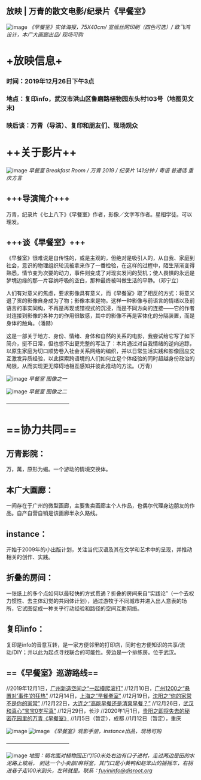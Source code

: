 ## 放映 | 万青的散文电影/纪录片《早餐室》


![image](https://github.com/fuyininfo/info/blob/master/191226breakfast-room-wanqing/00pst.jpeg)
*《早餐室》实体海报，75X40cm/ 宣纸丝网印刷（四色可选）/ 欧飞鸿设计，本广大画廊出品/ 现场可购*

# +放映信息+
### 时间：2019年12月26日下午3点
### 地点：复印info，武汉市洪山区鲁磨路植物园东头村103号（地图见文末)
### 映后谈：万青（导演）、复印和朋友们、现场观众

# ++关于影片++
![image](https://github.com/fuyininfo/info/blob/master/191226breakfast-room-wanqing/01pst.jpeg)
*早餐室 Breakfast Room / 万青 2019 / 纪录片 141分钟 / 粤语 普通话 重庆方言*

## +++导演简介+++
万青，纪录片《七上八下》《早餐室》作者，影像／文字写作者。星相学徒。可以理发。

## +++谈《早餐室》+++
《早餐室》很难说是自传性的，或是主观的，但绝对是吸引人的，从自我、家庭到社会，意识的物理组织轮流被拿来作了一番检验，在这样的过程中，陌生渐渐变得熟悉，情节变为次要的动力，事件则变成了对现实发问的契机；使人畏惧的永远是梦境边缘的那一片容纳呼吸的空白，那种最终被叫做生活的平静。（邓宁立）


人们有对意义的焦虑，要求影像具有意义，而《早餐室》取了相反的方式：将意义退了货的影像自身成为了物；影像本来是物。这样一种影像与前语言的情绪以及前语言的事实同构，不再是再现或错视式的沉浸，而是不同方向的连接——它的作者对连接到影像的各种力的作用很敏感，其中的影像不再是客体化的分隔装置，而是身体的触角。（潘赫）


这是一部关于地方、身份、情绪、身体和自然的关系的电影，我尝试给它写了如下简介，挺不日常，但也想不出更完整的写法了：本片通过对自我情绪的逆向追踪，以原生家庭为切口顺势卷入社会关系网络的编织，并以日常生活实践和影像回应交互激发异质经验，以此探索跨语境的人们如何立足个体经验的同时超越身份政治的局限，从而实现更无障碍地相互感知并彼此推动的方法。（万青）


![image](https://github.com/fuyininfo/info/blob/master/191226breakfast-room-wanqing/03sht.jpeg)
*早餐室 图像之一*

![image](https://github.com/fuyininfo/info/blob/master/191226breakfast-room-wanqing/04screenshot-diatdu%202019-12-25%20AM00.38.27ok.png)
*早餐室 图像之二*

————————————

# ==协力共同==

## 万青影院：
万，萬，原形为蝎。一个游动的情境交换体。

## 本广大画廊：
一间存在于广州的微型画廊，主要售卖画廊主个人作品，也偶尔代理身边朋友的作品。自产自营自销是该画廊半永久路线。

## instance：
开始于2009年的小出版计划，关注当代汉语及其在文学和艺术中的呈现，并推动相关的创作、实践。

## 折叠的房间：
一张纸上的多个点如何以最轻快的方式贯通？折叠的房间来自“实践论”（一个去权力惯性、去主体幻觉的共同体计划），通过游牧于不同城市并进入出人意表的场所，它试图促成一种关乎行动经验和路径的空间互助网络。

## 复印info：
复印是info的音意互转，是一家方便邻里的打印店，同时也方便知识的共享/流动/DIY；并以此为起点寻找联合的可能性。旁边是一个排练房。位于武汉。

## ==《早餐室》巡游路线==

//2019年12月1日，[广州新造空间之“一起摸爬滚打”](http://mp.weixin.qq.com/s?__biz=MzUxNjM4OTA5NA==&mid=2247484289&idx=1&sn=26a0829d0c68c55437c60d8b89ee015c&chksm=f9a96208cedeeb1e238d6bc8c2a6b86ba2bd9e9bae3dbfd985c9080673a93b5a84cf7f8a9a30&scene=21#wechat_redirect)
//12月10日，[广州1200之“悬置对‘事件’的狂热”](http://mp.weixin.qq.com/s?__biz=MzA3NTk2MTkxMQ==&mid=2649974906&idx=1&sn=ce1a7b3b9c241d58bb526b4be23ab4d5&chksm=876f4b22b018c2347b212b25f5cb46127de77c8907ff8ac7fa11b7bcd522a7dacff6c7b7b3f0&scene=21#wechat_redirect)
//12月14日，[上海之“早餐拳室”](http://mp.weixin.qq.com/s?__biz=MzA5MjE4MDI3OQ==&mid=2649998437&idx=1&sn=65df928ff21f2ed803eb7b616e380024&chksm=88767e3dbf01f72b3879f72fe6c4d7933a02dff8044c9d3e8d3ea6d7af076ffcfd420b3711b3&scene=21#wechat_redirect)
//12月19日，[沈阳之“你的家常不是你的家常”](http://mp.weixin.qq.com/s?__biz=MzAxMzY5MDg5OQ==&mid=2647918661&idx=1&sn=5b84fb7560d473ee857a8c93beca431d&chksm=83be1939b4c9902f9093203c57d3dea760cb8cb3746c603b7a725a2613fe286efc8f5c3ccf12&scene=21#wechat_redirect)
//12月22日，[大连之“高能早餐还是清爽早餐？”](http://mp.weixin.qq.com/s?__biz=MzAxMzY5MDg5OQ==&mid=2647918672&idx=1&sn=a3ce4d750c4c88e682d1a7135cef56ab&chksm=83be192cb4c9903a39ba8340117c90203fc2c71720afbcde1ac833d7f029d9e619df4963e993&scene=21#wechat_redirect)
//12月26日，[武汉和真心“宝宝0岁写真”](https://github.com/fuyininfo/info/blob/master/191226breakfast-room-wanqing/info011.md)
//12月29日，长沙
//2020年1月1日，[贵阳之即将失去的秘密花园里的万青《早餐室》](https://mp.weixin.qq.com/s/Czen1EMkcyJhzL09-jbOrw)
//1月5日（暂定），成都
//1月12日（暂定），重庆

![image](https://github.com/fuyininfo/info/blob/master/191226breakfast-room-wanqing/05bk.jpeg)
![image](https://github.com/fuyininfo/info/blob/master/191226breakfast-room-wanqing/06bk.jpeg)
*《早餐室》观影手册，instance出品，现场可购*

————————————

![image](https://github.com/fuyininfo/info/blob/master/190314fubenbooks-10aniv/ditu.jpeg)
*地图：朝北面对植物园正门150米处右边有口子进村，走过两边是田的水泥路上坡后， 到达一个小卖部/麻将室，其门口是小黄鸭和赵笨山的摇摇车，右拐进巷子走100米到头，左转就是。联系：fuyininfo@disroot.org*
